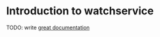 # Introduction to watchservice

TODO: write [great documentation](http://jacobian.org/writing/what-to-write/)
